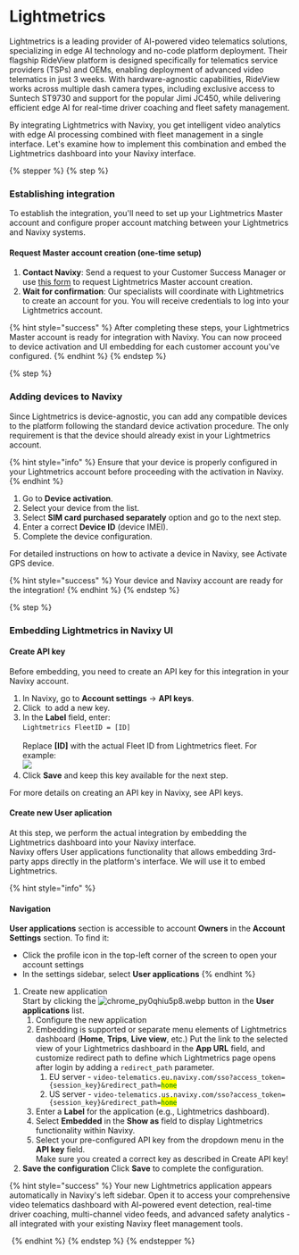 # Lightmetrics

Lightmetrics is a leading provider of AI-powered video telematics solutions, specializing in edge AI technology and no-code platform deployment. Their flagship RideView platform is designed specifically for telematics service providers (TSPs) and OEMs, enabling deployment of advanced video telematics in just 3 weeks. With hardware-agnostic capabilities, RideView works across multiple dash camera types, including exclusive access to Suntech ST9730 and support for the popular Jimi JC450, while delivering efficient edge AI for real-time driver coaching and fleet safety management.

By integrating Lightmetrics with Navixy, you get intelligent video analytics with edge AI processing combined with fleet management in a single interface. Let's examine how to implement this combination and embed the Lightmetrics dashboard into your Navixy interface.

{% stepper %}
{% step %}
### **Establishing integration**

To establish the integration, you'll need to set up your Lightmetrics Master account and configure proper account matching between your Lightmetrics and Navixy systems.

#### **Request Master account creation (one-time setup)**

1. **Contact Navixy**: Send a request to your Customer Success Manager or use [this form](https://www.navixy.com/contact/) to request Lightmetrics Master account creation.
2. **Wait for confirmation**: Our specialists will coordinate with Lightmetrics to create an account for you. You will receive credentials to log into your Lightmetrics account.

{% hint style="success" %}
After completing these steps, your Lightmetrics Master account is ready for integration with Navixy. You can now proceed to device activation and UI embedding for each customer account you've configured.
{% endhint %}
{% endstep %}

{% step %}
### **Adding devices to Navixy**

Since Lightmetrics is device-agnostic, you can add any compatible devices to the platform following the standard device activation procedure. The only requirement is that the device should already exist in your Lightmetrics account.

{% hint style="info" %}
Ensure that your device is properly configured in your Lightmetrics account before proceeding with the activation in Navixy.
{% endhint %}

1. Go to **Device activation**.
2. Select your device from the list.
3. Select **SIM card purchased separately** option and go to the next step.
4. Enter a correct **Device ID** (device IMEI).
5. Complete the device configuration.

For detailed instructions on how to activate a device in Navixy, see Activate GPS device.

{% hint style="success" %}
Your device and Navixy account are ready for the integration!
{% endhint %}
{% endstep %}

{% step %}
### **Embedding Lightmetrics in Navixy UI**

#### **Create API key**

Before embedding, you need to create an API key for this integration in your Navixy account.

1. In Navixy, go to **Account settings** → **API keys**.
2. Click <img src="https://2096203889-files.gitbook.io/~/files/v0/b/gitbook-x-prod.appspot.com/o/spaces%2F446mKak1zDrGv70ahuYZ%2Fuploads%2Fgit-blob-8162eb61f85ccbbb68c97e0a17a48eef5e8b574b%2Fimage-20250422-143344.png?alt=media" alt="" data-size="line"> to add a new key.
3. In the **Label** field, enter:\
   `Lightmetrics FleetID = [ID]`\
   \
   Replace **\[ID]** with the actual Fleet ID from Lightmetrics fleet. For example:\
   ![](https://2096203889-files.gitbook.io/~/files/v0/b/gitbook-x-prod.appspot.com/o/spaces%2F446mKak1zDrGv70ahuYZ%2Fuploads%2FH3TAUMSNfef8y03pvzig%2Fimage.png?alt=media\&token=7404dc3e-4cd5-431d-8b5e-bae16ea4cf7d)
4. Click **Save** and keep this key available for the next step.

For more details on creating an API key in Navixy, see API keys.

#### **Create new User aplication**

At this step, we perform the actual integration by embedding the Lightmetrics dashboard into your Navixy interface.\
Navixy offers User applications functionality that allows embedding 3rd-party apps directly in the platform's interface. We will use it to embed Lightmetrics.

{% hint style="info" %}
#### **Navigation**

**User applications** section is accessible to account **Owners** in the **Account Settings** section. To find it:

* Click the profile icon in the top-left corner of the screen to open your account settings
* In the settings sidebar, select **User applications**
{% endhint %}

1. Create new application\
   Start by clicking the <img src="https://2096203889-files.gitbook.io/~/files/v0/b/gitbook-x-prod.appspot.com/o/spaces%2F446mKak1zDrGv70ahuYZ%2Fuploads%2Fgit-blob-ce73c8e50f2c0264130f554788302c73bcaa6ece%2F5c189486-fbcd-47f6-ae65-953cb70ff9b2?alt=media" alt="chrome_py0qhiu5p8.webp" data-size="line"> button in the **User applications** list.
   1. Configure the new application
   2. Embedding is supported or separate menu elements of Lightmetrics dashboard (**Home**, **Trips**, **Live view**, etc.) Put the link to the selected view of your Lightmetrics dashboard in the **App URL** field, and customize redirect path to define which Lightmetrics page opens after login by adding a `redirect_path` parameter.
      1. EU server - `video-telematics.eu.navixy.com/sso?access_token={session_key}&redirect_path=`<mark style="color:green;">`home`</mark>
      2. US server - `video-telematics.us.navixy.com/sso?access_token={session_key}&redirect_path=`<mark style="color:green;">`home`</mark>
   3. Enter a **Label** for the application (e.g., Lightmetrics dashboard).
   4. Select **Embedded** in the **Show as** field to display Lightmetrics functionality within Navixy.
   5. Select your pre-configured API key from the dropdown menu in the **API key** field.\
      Make sure you created a correct key as described in Create API key!
2. **Save the configuration** Click **Save** to complete the configuration.

{% hint style="success" %}
Your new Lightmetrics application appears automatically in Navixy's left sidebar. Open it to access your comprehensive video telematics dashboard with AI-powered event detection, real-time driver coaching, multi-channel video feeds, and advanced safety analytics - all integrated with your existing Navixy fleet management tools.

<img src="https://2096203889-files.gitbook.io/~/files/v0/b/gitbook-x-prod.appspot.com/o/spaces%2F446mKak1zDrGv70ahuYZ%2Fuploads%2Fgit-blob-88f8f78de47f2ca6026f67444a8c8ef0c79f7022%2FLightmetrics-embedded.webp?alt=media" alt="" data-size="original">
{% endhint %}
{% endstep %}
{% endstepper %}
